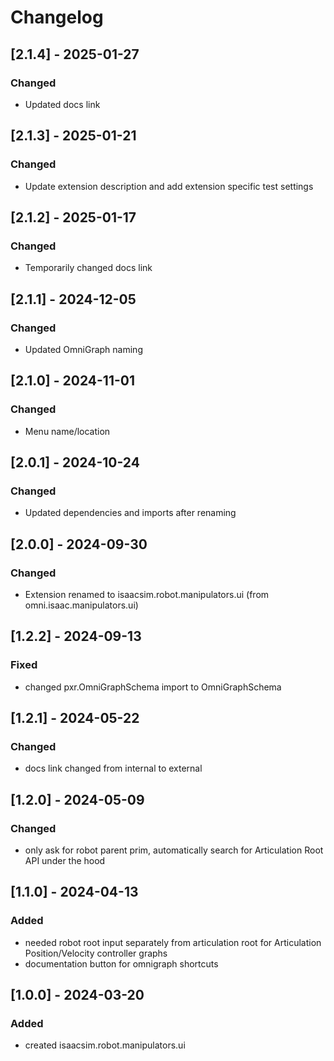 # Changelog

## [2.1.4] - 2025-01-27
### Changed
- Updated docs link

## [2.1.3] - 2025-01-21
### Changed
- Update extension description and add extension specific test settings

## [2.1.2] - 2025-01-17
### Changed
- Temporarily changed docs link

## [2.1.1] - 2024-12-05
### Changed
- Updated OmniGraph naming

## [2.1.0] - 2024-11-01
### Changed
- Menu name/location

## [2.0.1] - 2024-10-24
### Changed
- Updated dependencies and imports after renaming


## [2.0.0] - 2024-09-30
###  Changed
- Extension renamed to isaacsim.robot.manipulators.ui (from omni.isaac.manipulators.ui)

## [1.2.2] - 2024-09-13
### Fixed
- changed pxr.OmniGraphSchema import to OmniGraphSchema

## [1.2.1] - 2024-05-22
### Changed
- docs link changed from internal to external

## [1.2.0] - 2024-05-09
### Changed
- only ask for robot parent prim, automatically search for Articulation Root API under the hood

## [1.1.0] - 2024-04-13
### Added
- needed robot root input separately from articulation root for Articulation Position/Velocity controller graphs
- documentation button for omnigraph shortcuts


## [1.0.0] - 2024-03-20

### Added
- created isaacsim.robot.manipulators.ui
